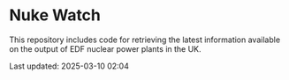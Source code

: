 # Nuke Watch

This repository includes code for retrieving the latest information available on the output of EDF nuclear power plants in the UK.

Last updated: 2025-03-10 02:04